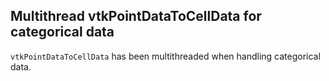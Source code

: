 ## Multithread vtkPointDataToCellData for categorical data

`vtkPointDataToCellData` has been multithreaded when handling categorical data.
